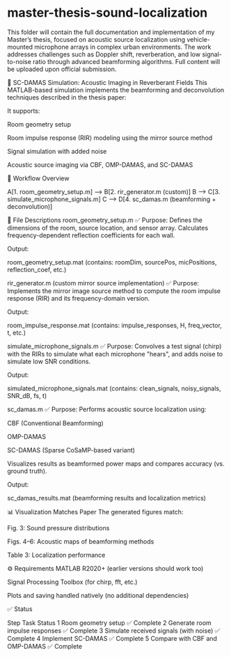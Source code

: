 # master-thesis-sound-localization
This folder will contain the full documentation and implementation of my Master’s thesis, focused on acoustic source localization using vehicle-mounted microphone arrays in complex urban environments. The work addresses challenges such as Doppler shift, reverberation, and low signal-to-noise ratio through advanced beamforming algorithms. Full content will be uploaded upon official submission.

🧠 SC-DAMAS Simulation: Acoustic Imaging in Reverberant Fields
This MATLAB-based simulation implements the beamforming and deconvolution techniques described in the thesis paper:


It supports:

Room geometry setup

Room impulse response (RIR) modeling using the mirror source method

Signal simulation with added noise

Acoustic source imaging via CBF, OMP-DAMAS, and SC-DAMAS

🔁 Workflow Overview

A[1. room_geometry_setup.m] --> B[2. rir_generator.m (custom)]
B --> C[3. simulate_microphone_signals.m]
C --> D[4. sc_damas.m (beamforming + deconvolution)]

📂 File Descriptions
room_geometry_setup.m ✅
Purpose:
Defines the dimensions of the room, source location, and sensor array. Calculates frequency-dependent reflection coefficients for each wall.

Output:

room_geometry_setup.mat (contains: roomDim, sourcePos, micPositions, reflection_coef, etc.)

rir_generator.m (custom mirror source implementation) ✅
Purpose:
Implements the mirror image source method to compute the room impulse response (RIR) and its frequency-domain version.

Output:

room_impulse_response.mat (contains: impulse_responses, H, freq_vector, t, etc.)

simulate_microphone_signals.m ✅
Purpose:
Convolves a test signal (chirp) with the RIRs to simulate what each microphone "hears", and adds noise to simulate low SNR conditions.

Output:

simulated_microphone_signals.mat (contains: clean_signals, noisy_signals, SNR_dB, fs, t)

sc_damas.m ✅
Purpose:
Performs acoustic source localization using:

CBF (Conventional Beamforming)

OMP-DAMAS

SC-DAMAS (Sparse CoSaMP-based variant)

Visualizes results as beamformed power maps and compares accuracy (vs. ground truth).

Output:

sc_damas_results.mat (beamforming results and localization metrics)

📊 Visualization Matches Paper
The generated figures match:

Fig. 3: Sound pressure distributions

Figs. 4–6: Acoustic maps of beamforming methods

Table 3: Localization performance

⚙️ Requirements
MATLAB R2020+ (earlier versions should work too)

Signal Processing Toolbox (for chirp, fft, etc.)

Plots and saving handled natively (no additional dependencies)

✅ Status

Step	Task	Status
1	Room geometry setup	✅ Complete
2	Generate room impulse responses	✅ Complete
3	Simulate received signals (with noise)	✅ Complete
4	Implement SC-DAMAS	✅ Complete
5	Compare with CBF and OMP-DAMAS	✅ Complete
